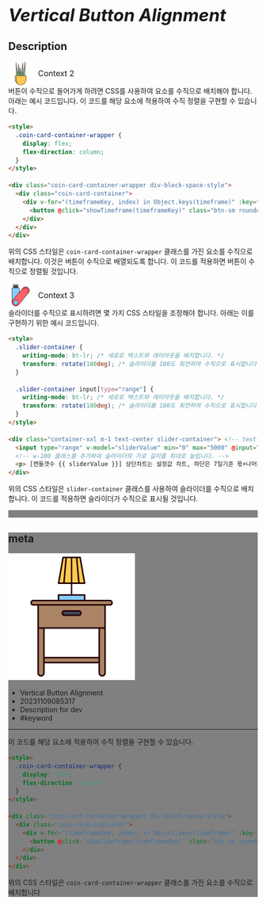 # **<span style="font-size: 35px; font-style: italic;">Vertical Button Alignment</span>**

## Description




<div style="display: flex; align-items: center; font-size: 16px;"><div><img src="https://raw.githubusercontent.com/d10000usd/WebDocuments/main/public/icon/space/workspace-vector-free-icon-set-36.png" width="50" height="50" style="vertical-align: middle;" /></div><div style="display: inline-block; vertical-align: middle; margin-left: 10px; font-size: 16px;">Context 2</div></div>
버튼이 수직으로 들어가게 하려면 CSS를 사용하여 요소를 수직으로 배치해야 합니다. 아래는 예시 코드입니다. 이 코드를 해당 요소에 적용하여 수직 정렬을 구현할 수 있습니다.

```html
<style>
  .coin-card-container-wrapper {
    display: flex;
    flex-direction: column;
  }
</style>

<div class="coin-card-container-wrapper div-block-space-style">
  <div class="coin-card-container">
    <div v-for="(timeframeKey, index) in Object.keys(timeframe)" :key="index">
      <button @click="showTimeframe(timeframeKey)" class="btn-sm rounded-button btn-outline-primary">{{ removeMinutes(timeframeKey) }}</button>
    </div>
  </div>
</div>
```

위의 CSS 스타일은 `coin-card-container-wrapper` 클래스를 가진 요소를 수직으로 배치합니다. 이것은 버튼이 수직으로 배열되도록 합니다. 이 코드를 적용하면 버튼이 수직으로 정렬될 것입니다.





<div style="display: flex; align-items: center; font-size: 16px;"><div><img src="https://raw.githubusercontent.com/d10000usd/WebDocuments/main/public/icon/space/workspace-vector-free-icon-set-40.png" width="50" height="50" style="vertical-align: middle;" /></div><div style="display: inline-block; vertical-align: middle; margin-left: 10px; font-size: 16px;">Context 3</div></div>
슬라이더를 수직으로 표시하려면 몇 가지 CSS 스타일을 조정해야 합니다. 아래는 이를 구현하기 위한 예시 코드입니다.

```html
<style>
  .slider-container {
    writing-mode: bt-lr; /* 세로로 텍스트와 레이아웃을 배치합니다. */
    transform: rotate(180deg); /* 슬라이더를 180도 회전하여 수직으로 표시합니다. */
  }

  .slider-container input[type="range"] {
    writing-mode: bt-lr; /* 세로로 텍스트와 레이아웃을 배치합니다. */
    transform: rotate(180deg); /* 슬라이더를 180도 회전하여 수직으로 표시합니다. */
  }
</style>

<div class="container-xxl m-1 text-center slider-container"> <!-- text-center 클래스를 추가하여 가운데 정렬 -->
  <input type="range" v-model="sliderValue" min="0" max="5000" @input="updateCnt" class="w-100" />
  <!-- w-100 클래스를 추가하여 슬라이더의 가로 길이를 최대로 늘립니다. -->
  <p> [캔들갯수 {{ sliderValue }}] 상단차트는 설정값 차트, 하단은 7일기준 몫+나머지</p>
</div>
```

위의 CSS 스타일은 `slider-container` 클래스를 사용하여 슬라이더를 수직으로 배치합니다. 이 코드를 적용하면 슬라이더가 수직으로 표시될 것입니다.



<div style="background-color: grey; height: 15px;"></div>







<div style="background-color: grey; ">  

## meta   
![ex_screenshot](https://raw.githubusercontent.com/d10000usd/WebDocuments/main/public/icon/space/workspace-vector-free-icon-set-33.png)  
* Vertical Button Alignment  
* 20231109085317  
* Description for dev  
* #keyword  
****
이 코드를 해당 요소에 적용하여 수직 정렬을 구현할 수 있습니다.

```html
<style>
  .coin-card-container-wrapper {
    display: flex;
    flex-direction: column;
  }
</style>

<div class="coin-card-container-wrapper div-block-space-style">
  <div class="coin-card-container">
    <div v-for="(timeframeKey, index) in Object.keys(timeframe)" :key="index">
      <button @click="showTimeframe(timeframeKey)" class="btn-sm rounded-button btn-outline-primary">{{ removeMinutes(timeframeKey) }}</button>
    </div>
  </div>
</div>
```

위의 CSS 스타일은 `coin-card-container-wrapper` 클래스를 가진 요소를 수직으로 배치합니다  
</div> 
